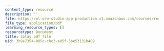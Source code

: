 ```yaml
---
content_type: resource
description: ''
file: https://ol-ocw-studio-app-production.s3.amazonaws.com/courses/res-3-002-collaborative-design-and-creative-expression-with-arduino-microcontrollers-january-iap-2017/3b9e7354085ccbc3e85f3be53131b489_6xrabmU-gq8.pdf
file_type: application/pdf
learning_resource_types: []
resourcetype: Document
title: 3play pdf file
uid: 3b9e7354-085c-cbc3-e85f-3be53131b489
---
```


